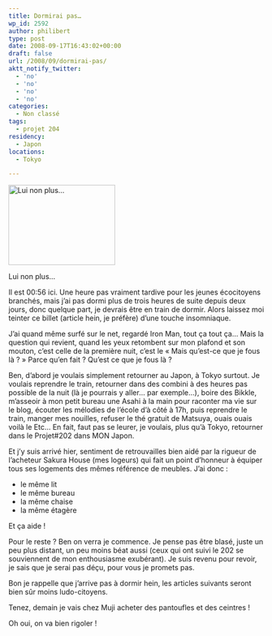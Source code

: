 ```yaml
---
title: Dormirai pas…
wp_id: 2592
author: philibert
type: post
date: 2008-09-17T16:43:02+00:00
draft: false
url: /2008/09/dormirai-pas/
aktt_notify_twitter:
  - 'no'
  - 'no'
  - 'no'
  - 'no'
categories:
  - Non classé
tags:
  - projet 204
residency:
  - Japon
locations:
  - Tokyo

---
```

<div id="attachment_133" class="wp-caption " style="max-width: 210px">
  <a href="{{< aws >}}/uploads/photo.jpg"><img class="size-medium wp-image-133 " title="Michey Insomnie" src="{{< aws >}}/uploads/photo.jpg" alt="Lui non plus..." width="210" height="158" /></a>
  
  <p class="wp-caption-text">
    Lui non plus...
  </p>
</div>

Il est 00:56 ici. Une heure pas vraiment tardive pour les jeunes écocitoyens branchés, mais j&rsquo;ai pas dormi plus de trois heures de suite depuis deux jours, donc quelque part, je devrais être en train de dormir. Alors laissez moi teinter ce billet (article hein, je préfère) d&rsquo;une touche insomniaque.

J&rsquo;ai quand même surfé sur le net, regardé Iron Man, tout ça tout ça&#8230; Mais la question qui revient, quand les yeux retombent sur mon plafond et son mouton, c&rsquo;est celle de la première nuit, c&rsquo;est le « Mais qu&rsquo;est-ce que je fous là ? » Parce qu&rsquo;en fait ? Qu&rsquo;est ce que je fous là ?

Ben, d&rsquo;abord je voulais simplement retourner au Japon, à Tokyo surtout. Je voulais reprendre le train, retourner dans des combini à des heures pas possible de la nuit (là je pourrais y aller&#8230; par exemple&#8230;), boire des Bikkle, m&rsquo;asseoir à mon petit bureau une Asahi à la main pour raconter ma vie sur le blog, écouter les mélodies de l&rsquo;école d&rsquo;à côté à 17h, puis reprendre le train, manger mes nouilles, refuser le thé gratuit de Matsuya, ouais ouais voilà le Etc&#8230; En fait, faut pas se leurer, je voulais, plus qu&rsquo;à Tokyo, retourner dans le Projet#202 dans MON Japon.

Et j&rsquo;y suis arrivé hier, sentiment de retrouvailles bien aidé par la rigueur de l&rsquo;acheteur Sakura House (mes logeurs) qui fait un point d&rsquo;honneur à équiper tous ses logements des mêmes référence de meubles. J&rsquo;ai donc :

  * le même lit
  * le même bureau
  * la même chaise
  * la même étagère

Et ça aide !

Pour le reste ? Ben on verra je commence. Je pense pas être blasé, juste un peu plus distant, un peu moins béat aussi (ceux qui ont suivi le 202 se souviennent de mon enthousiasme exubérant). Je suis revenu pour revoir, je sais que je serai pas déçu, pour vous je promets pas.

Bon je rappelle que j&rsquo;arrive pas à dormir hein, les articles suivants seront bien sûr moins ludo-citoyens.

Tenez, demain je vais chez Muji acheter des pantoufles et des ceintres ! 

Oh oui, on va bien rigoler !